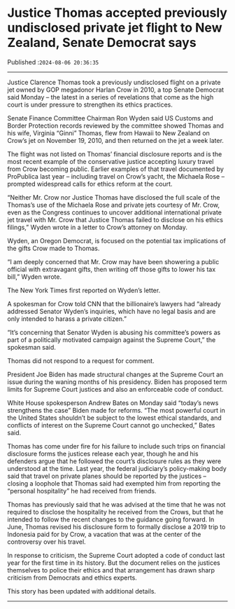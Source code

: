 # Justice Thomas accepted previously undisclosed private jet flight to New Zealand, Senate Democrat says

Published :`2024-08-06 20:36:35`

---

Justice Clarence Thomas took a previously undisclosed flight on a private jet owned by GOP megadonor Harlan Crow in 2010, a top Senate Democrat said Monday – the latest in a series of revelations that come as the high court is under pressure to strengthen its ethics practices.

Senate Finance Committee Chairman Ron Wyden said US Customs and Border Protection records reviewed by the committee showed Thomas and his wife, Virginia “Ginni” Thomas,  flew from Hawaii to New Zealand on Crow’s jet on November 19, 2010, and then returned on the jet a week later.

The flight was not listed on Thomas’ financial disclosure reports and is the most recent example of the conservative justice accepting luxury travel from Crow becoming public. Earlier examples of that travel documented by ProPublica last year – including travel on Crow’s yacht, the Michaela Rose – prompted widespread calls for ethics reform at the court.

“Neither Mr. Crow nor Justice Thomas have disclosed the full scale of the Thomas’s use of the Michaela Rose and private jets courtesy of Mr. Crow, even as the Congress continues to uncover additional international private jet travel with Mr. Crow that Justice Thomas failed to disclose on his ethics filings,” Wyden wrote in a letter to Crow’s attorney on Monday.

Wyden, an Oregon Democrat, is focused on the potential tax implications of the gifts Crow made to Thomas.

“I am deeply concerned that Mr. Crow may have been showering a public official with extravagant gifts, then writing off those gifts to lower his tax bill,” Wyden wrote.

The New York Times first reported on Wyden’s letter.

A spokesman for Crow told CNN that the billionaire’s lawyers had “already addressed Senator Wyden’s inquiries, which have no legal basis and are only intended to harass a private citizen.”

“It’s concerning that Senator Wyden is abusing his committee’s powers as part of a politically motivated campaign against the Supreme Court,” the spokesman said.

Thomas did not respond to a request for comment.

President Joe Biden has made structural changes at the Supreme Court an issue during the waning months of his presidency. Biden has proposed term limits for Supreme Court justices and also an enforceable code of conduct.

White House spokesperson Andrew Bates on Monday said “today’s news strengthens the case” Biden made for reforms. “The most powerful court in the United States shouldn’t be subject to the lowest ethical standards, and conflicts of interest on the Supreme Court cannot go unchecked,” Bates said.

Thomas has come under fire for his failure to include such trips on financial disclosure forms the justices release each year, though he and his defenders argue that he followed the court’s disclosure rules as they were understood at the time. Last year, the federal judiciary’s policy-making body said that travel on private planes should be reported by the justices – closing a loophole that Thomas said had exempted him from reporting the “personal hospitality” he had received from friends.

Thomas has previously said that he was advised at the time that he was not required to disclose the hospitality he received from the Crows, but that he intended to follow the recent changes to the guidance going forward. In June, Thomas revised his disclosure form to formally disclose a 2019 trip to Indonesia paid for by Crow, a vacation that was at the center of the controversy over his travel.

In response to criticism, the Supreme Court adopted a code of conduct last year for the first time in its history. But the document relies on the justices themselves to police their ethics and that arrangement has drawn sharp criticism from Democrats and ethics experts.

This story has been updated with additional details.

---

